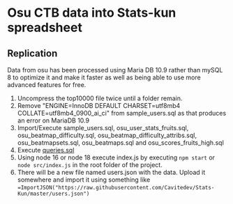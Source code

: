 # Osu CTB data into Stats-kun spreadsheet

## Replication

Data from osu has been processed using Maria DB 10.9 rather than mySQL 8 to optimize it and make it faster as well as being able to use more advanced features for free.

1. Uncompress the top10000 file twice until a folder remain.
2. Remove "ENGINE=InnoDB DEFAULT CHARSET=utf8mb4 COLLATE=utf8mb4_0900_ai_ci" from sample_users.sql as that produces an error on MariaDB 10.9
3. Import/Execute sample_users.sql, osu_user_stats_fruits.sql, osu_beatmap_difficulty.sql, osu_beatmap_difficulty_attribs.sql, osu_beatmapsets.sql, osu_beatmaps.sql and osu_scores_fruits_high.sql
4. Execute [queries.sql](https://github.com/Cavitedev/Stats-Kun/blob/master/queries/queries.sql)
5. Using node 16 or node 18 execute index.js by executing `npm start` or `node src/index.js` in the root folder of the project.
6. There will be a new file named users.json with the data. Upload it somewhere and import it using something like `=ImportJSON("https://raw.githubusercontent.com/Cavitedev/Stats-Kun/master/users.json")`
